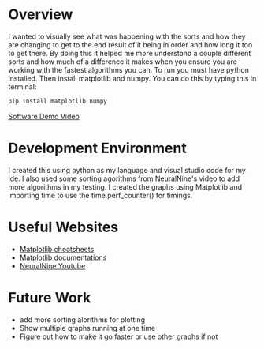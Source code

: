 # Overview

I wanted to visually see what was happening with the sorts and how they are changing to get to the end result of it being in order and how long it too to get there. By doing this it helped me more understand a couple different sorts and how much of a difference it makes when you ensure you are working with the fastest algorithms you can. To run you must have python installed. Then install matplotlib and numpy. You can do this by typing this in terminal:
```bash
pip install matplotlib numpy
```

[Software Demo Video](http://youtube.link.goes.here)

# Development Environment

I created this using python as my language and visual studio code for my ide. I also used some sorting agorithms from NeuralNine's video to add more algorithms in my testing. I created the graphs using Matplotlib and importing time to use the time.perf_counter() for timings.

# Useful Websites

* [Matplotlib cheatsheets](https://matplotlib.org/cheatsheets/)
* [Matplotlib documentations](https://matplotlibguide.readthedocs.io/en/latest/)
* [NeuralNine Youtube](https://www.youtube.com/watch?v=IRkvlqPBqNg)

# Future Work

* add more sorting alorithms for plotting
* Show multiple graphs running at one time
* Figure out how to make it go faster or use other graphs if not